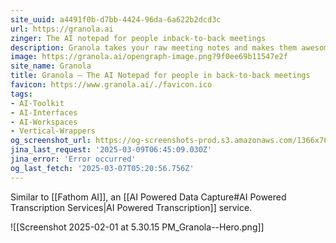 ```yaml
---
site_uuid: a4491f0b-d7bb-4424-96da-6a622b2dcd3c
url: https://granola.ai
zinger: The AI notepad for people inback-to-back meetings
description: Granola takes your raw meeting notes and makes them awesome
image: https://granola.ai/opengraph-image.png?9f0ee69b11547e2f
site_name: Granola
title: Granola — The AI Notepad for people in back-to-back meetings
favicon: https://www.granola.ai/./favicon.ico
tags:
- AI-Toolkit
- AI-Interfaces
- AI-Workspaces
- Vertical-Wrappers
og_screenshot_url: https://og-screenshots-prod.s3.amazonaws.com/1366x768/80/false/a7264d3a74e0d2f4336e24c24afcd6e0cf36ac3b03c382d057f70e58316de813.jpeg
jina_last_request: '2025-03-09T06:45:09.030Z'
jina_error: 'Error occurred'
og_last_fetch: '2025-03-07T05:20:56.756Z'
---
```

Similar to [[Fathom AI]], an [[AI Powered Data Capture#AI Powered Transcription Services|AI Powered Transcription]] service. 


![[Screenshot 2025-02-01 at 5.30.15 PM_Granola--Hero.png]]
